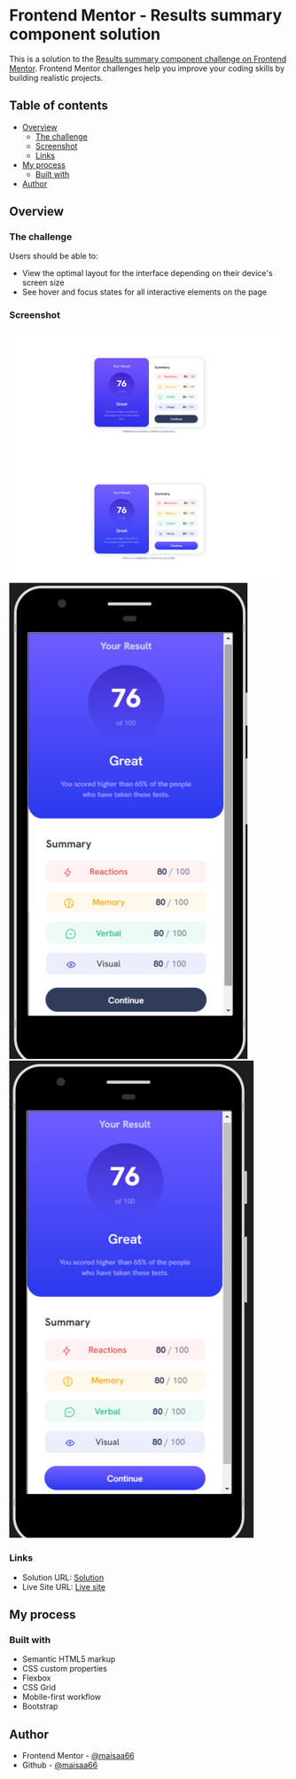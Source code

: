 # Frontend Mentor - Results summary component solution

This is a solution to the [Results summary component challenge on Frontend Mentor](https://www.frontendmentor.io/challenges/results-summary-component-CE_K6s0maV). Frontend Mentor challenges help you improve your coding skills by building realistic projects. 

## Table of contents

- [Overview](#overview)
  - [The challenge](#the-challenge)
  - [Screenshot](#screenshot)
  - [Links](#links)
- [My process](#my-process)
  - [Built with](#built-with)
- [Author](#author)

## Overview

### The challenge

Users should be able to:

- View the optimal layout for the interface depending on their device's screen size
- See hover and focus states for all interactive elements on the page

### Screenshot

![Desktop View](./screenshots/desktop-view1.png)
![Desktop View](./screenshots/desktop-view2.png)
![Desktop View](./screenshots/mobile-view.png)
![Desktop View](./screenshots/mobile-view2.png)


### Links

- Solution URL: [Solution]([https://your-solution-url.com](https://github.com/Maisaa66/Front-End-Mentor-Results-summary-component-solution))
- Live Site URL: [Live site]([https://your-live-site-url.com](https://maisaa66.github.io/Front-End-Mentor-Results-summary-component-solution/))

## My process

### Built with

- Semantic HTML5 markup
- CSS custom properties
- Flexbox
- CSS Grid
- Mobile-first workflow
- Bootstrap

## Author

- Frontend Mentor - [@maisaa66]([https://www.frontendmentor.io/profile/yourusername](https://www.frontendmentor.io/profile/Maisaa66))
- Github - [@maisaa66]([https://www.twitter.com/yourusername](https://github.com/Maisaa66))
